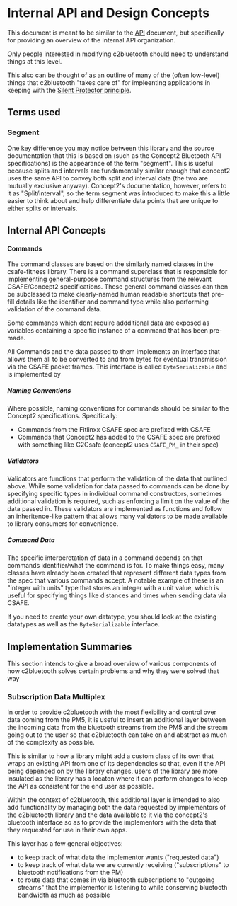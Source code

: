 # Internal API and Design Concepts
This document is meant to be similar to the [API](API.md) document, but specifically for providing an overview of the internal API organization. 

Only people interested in modifying c2bluetooth should need to understand things at this level.

This also can be thought of as an outline of many of the (often low-level) things that c2bluetooth "takes care of" for impleenting applications in keeping with the [Silent Protector principle](API.md#the-silent-protector).


## Terms used

### Segment
One key difference you may notice between this library and the source documentation that this is based on (such as the Concept2 Bluetooth API specifications) is the appearance of the term "segment". This is useful because splits and intervals are fundamentally similar enough that concept2 uses the same API to convey both split and interval data (the two are mutually exclusive anyway). Concept2's documentation, however, refers to it as "Split/interval", so the term segment was introduced to make this a little easier to think about and help differentiate data points that are unique to either splits or intervals. 

## Internal API Concepts
#### Commands
The command classes are based on the similarly named classes in the csafe-fitness library. There is a command superclass that is responsible for implementing general-purpose command structures from the relevant CSAFE/Concept2 specifications. These general command classes can then be subclassed to make clearly-named human readable shortcuts that pre-fill details like the identifier and command type while also performing validation of the command data.

Some commands which dont require addditional data are exposed as variables containing a specific instance of a command that has been pre-made.

All Commands and the data passed to them implements an interface that allows them all to be converted to and from bytes for eventual transmission via the CSAFE packet frames. This interface is called `ByteSerializable` and is implemented by 

##### Naming Conventions
Where possible, naming conventions for commands should be similar to the Concept2 specifications. Specifically:
- Commands from the Fitlinxx CSAFE spec are prefixed with CSAFE
- Commands that Concept2 has added to the CSAFE spec are prefixed with something like C2Csafe (concept2 uses `CSAFE_PM_` in their spec)

##### Validators
Validators are functions that perform the validation of the data that outlined above. While some validation for data passed to commands can be done by specifying specific types in individual command constructors, sometimes additional validation is required, such as enforcing a limit on the value of the data passed in. These validators are implemented as functions and follow an inheritence-like pattern that allows many validators to be made available to library consumers for convenience.

##### Command Data
The specific interperetation of data in a command depends on that commands identifier/what the command is for. To make things easy, many classes have already been created that represent different data types from the spec that various commands accept. A notable example of these is an "integer with units" type that stores an integer with a unit value, which is useful for specifying things like distances and times when sending data via CSAFE.

If you need to create your own datatype, you should look at the existing datatypes as well as the `ByteSerializable` interface. 


## Implementation Summaries

This section intends to give a broad overview of various components of how c2bluetooth solves certain problems and why they were solved that way

### Subscription Data Multiplex

In order to provide c2bluetooth with the most flexibility and control over data coming from the PM5, it is useful to insert an additional layer between the incoming data from the bluetooth streams from the PM5 and the stream going out to the user so that c2bluetooth can take on and abstract as much of the complexity as possible.

This is similar to how a library might add a custom class of its own that wraps an existing API from one of its dependencies so that, even if the API being depended on by the library changes, users of the library are more insulated as the library has a locaton where it can perform changes to keep the API as consistent for the end user as possible.

Within the context of c2bluetooth, this additional layer is intended to also add functionality by managing both the data requested by implementors of the c2bluetooth library and the data available to it via the concept2's bluetooth interface so as to provide the implementors with the data that they requested for use in their own apps. 

This layer has a few general objectives:
- to keep track of what data the implementor wants ("requested data")
- to keep track of what data we are currently receiving ("subscriptions" to bluetooth notifications from the PM)
- to route data that comes in via bluetooth subscriptions to "outgoing streams" that the implementor is listening to while conserving bluetooth bandwidth as much as possible
